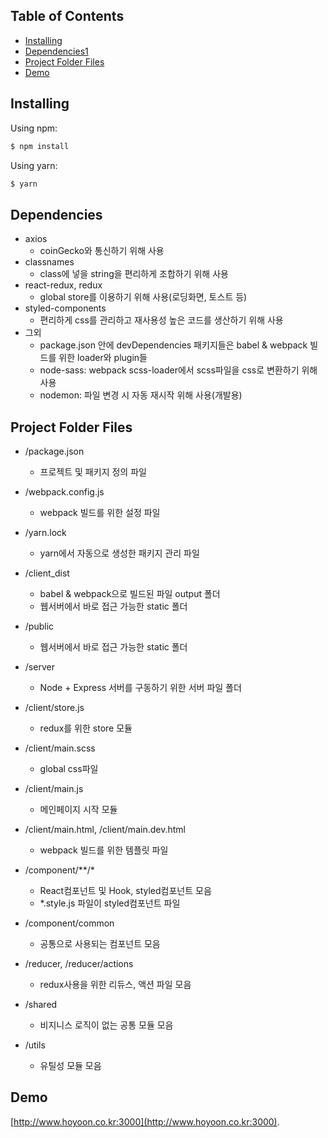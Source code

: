 ## Table of Contents
  - [Installing](#Installing)
  - [Dependencies1](#Dependencies)
  - [Project Folder Files](#Project-Folder-Files)
  - [Demo](#Demo)

## Installing

Using npm:

```bash
$ npm install
```

Using yarn:

```bash
$ yarn
```

## Dependencies
- axios
   - coinGecko와 통신하기 위해 사용
- classnames
	- class에 넣을 string을 편리하게 조합하기 위해 사용
- react-redux, redux 
	- global store를 이용하기 위해 사용(로딩화면, 토스트 등)
- styled-components
	- 편리하게 css를 관리하고 재사용성 높은 코드를 생산하기 위해 사용
- 그외
	- package.json 안에 devDependencies 패키지들은 babel & webpack 빌드를 위한 loader와 plugin들
	- node-sass: webpack scss-loader에서 scss파일을 css로 변환하기 위해 사용
	- nodemon: 파일 변경 시 자동 재시작 위해 사용(개발용)

## Project Folder Files

- /package.json 
	- 프로젝트 및 패키지 정의 파일

- /webpack.config.js
	- webpack 빌드를 위한 설정 파일

- /yarn.lock
	- yarn에서 자동으로 생성한 패키지 관리 파일


- /client_dist
	- babel & webpack으로 빌드된 파일 output 폴더
	- 웹서버에서 바로 접근 가능한 static 폴더

- /public
	- 웹서버에서 바로 접근 가능한 static 폴더

- /server
	- Node + Express 서버를 구동하기 위한 서버 파일 폴더

- /client/store.js
	- redux를 위한 store 모듈

- /client/main.scss
	- global css파일

- /client/main.js
	- 메인페이지 시작 모듈

- /client/main.html, /client/main.dev.html
	- webpack 빌드를 위한 템플릿 파일

- /component/**/*
	- React컴포넌트 및 Hook, styled컴포넌트 모음
	- *.style.js 파일이 styled컴포넌트 파일

- /component/common
	- 공통으로 사용되는 컴포넌트 모음
	
- /reducer, /reducer/actions
	- redux사용을 위한 리듀스, 액션 파일 모음

- /shared
	- 비지니스 로직이 없는 공통 모듈 모음

- /utils
	- 유틸성 모듈 모음

## Demo

[http://www.hoyoon.co.kr:3000](http://www.hoyoon.co.kr:3000).